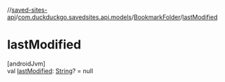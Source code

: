 //[saved-sites-api](../../../index.md)/[com.duckduckgo.savedsites.api.models](../index.md)/[BookmarkFolder](index.md)/[lastModified](last-modified.md)

# lastModified

[androidJvm]\
val [lastModified](last-modified.md): [String](https://kotlinlang.org/api/latest/jvm/stdlib/kotlin/-string/index.html)? = null
